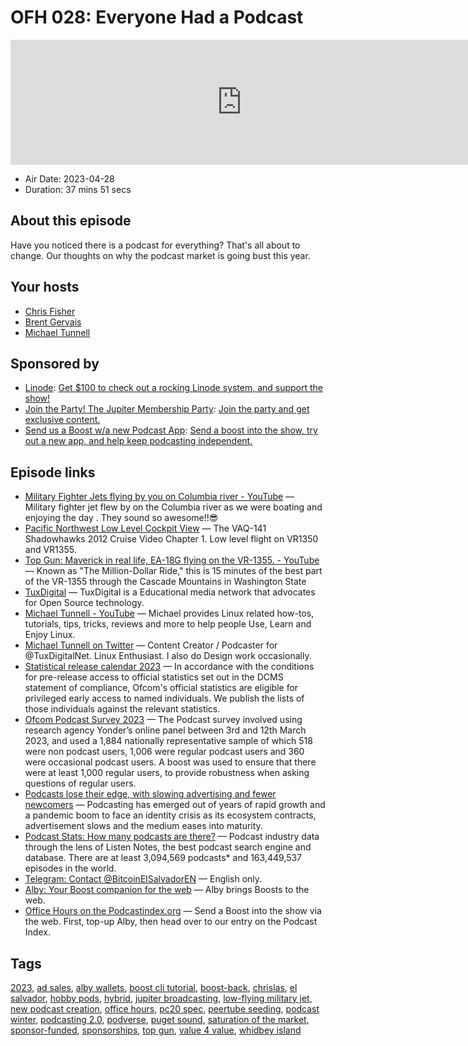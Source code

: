 # OFH 028: Everyone Had a Podcast

<iframe src="https://player.fireside.fm/v2/MkcqFyfv+1Bj2swGh?theme=dark" width="740" height="200" frameborder="0" scrolling="no"></iframe>

* Air Date: 2023-04-28
* Duration: 37 mins 51 secs

## About this episode

Have you noticed there is a podcast for everything? That's all about to change. Our thoughts on why the podcast market is going bust this year.

## Your hosts
* [Chris Fisher](https://www.officehours.hair//hosts/chrislas)
* [Brent Gervais](https://www.officehours.hair//hosts/brentgervais)
* [Michael Tunnell](https://www.officehours.hair//guests/michaetunnell)

## Sponsored by

  * [Linode](https://linode.com/jupiter): [Get $100 to check out a rocking Linode system, and support the show!](https://linode.com/jupiter)
  * [Join the Party! The Jupiter Membership Party](https://www.jupiter.party/): [Join the party and get exclusive content. ](https://www.jupiter.party/)
  * [Send us a Boost w/a new Podcast App](http://newpodcastapps.com/): [Send a boost into the show, try out a new app, and help keep podcasting independent. ](http://newpodcastapps.com/)



## Episode links

  * [Military Fighter Jets flying by you on Columbia river - YouTube](https://www.youtube.com/watch?v=yK-sdIQ7KQU "Military Fighter Jets flying by you on Columbia river - YouTube") — Military fighter jet flew by on the Columbia river as we were boating and enjoying the day . They sound so awesome!!😎
  * [Pacific Northwest Low Level Cockpit View](https://www.youtube.com/watch?v=kQZBDVmuH1M&t=106s "Pacific Northwest Low Level Cockpit View") — The VAQ-141 Shadowhawks 2012 Cruise Video Chapter 1. Low level flight on VR1350 and VR1355.
  * [Top Gun: Maverick in real life, EA-18G flying on the VR-1355. - YouTube](https://www.youtube.com/watch?v=9W48BYDATkI&t=41s "Top Gun: Maverick in real life, EA-18G flying on the VR-1355. - YouTube") — Known as "The Million-Dollar Ride," this is 15 minutes of the best part of the VR-1355 through the Cascade Mountains in Washington State
  * [TuxDigital](https://tuxdigital.com/ "TuxDigital") — TuxDigital is a Educational media network that advocates for Open Source technology.
  * [Michael Tunnell - YouTube](https://www.youtube.com/@TunnellVision/videos "Michael Tunnell - YouTube") — Michael provides Linux related how-tos, tutorials, tips, tricks, reviews and more to help people Use, Learn and Enjoy Linux.
  * [Michael Tunnell on Twitter](https://twitter.com/michaeltunnell "Michael Tunnell on Twitter") — Content Creator / Podcaster for @TuxDigitalNet. Linux Enthusiast. I also do Design work occasionally.
  * [Statistical release calendar 2023](https://www.ofcom.org.uk/research-and-data/data/statistics/stats23?utm_source=podnews.net "Statistical release calendar 2023") — In accordance with the conditions for pre-release access to official statistics set out in the DCMS statement of compliance, Ofcom's official statistics are eligible for privileged early access to named individuals. We publish the lists of those individuals against the relevant statistics.
  * [Ofcom Podcast Survey 2023](https://www.adambowie.com/blog/2023/04/ofcom-podcast-survey-2023/?utm_source=podnews.net&utm_medium=web&utm_campaign=podnews.net:2023-04-24 "Ofcom Podcast Survey 2023") — The Podcast survey involved using research agency Yonder’s online panel between 3rd and 12th March 2023, and used a 1,884 nationally representative sample of which 518 were non podcast users, 1,006 were regular podcast users and 360 were occasional podcast users. A boost was used to ensure that there were at least 1,000 regular users, to provide robustness when asking questions of regular users. 
  * [Podcasts lose their edge, with slowing advertising and fewer newcomers](https://www.axios.com/2023/02/09/podcasts-lose-edge-spotify "Podcasts lose their edge, with slowing advertising and fewer newcomers") — Podcasting has emerged out of years of rapid growth and a pandemic boom to face an identity crisis as its ecosystem contracts, advertisement slows and the medium eases into maturity.
  * [Podcast Stats: How many podcasts are there?](https://www.listennotes.com/podcast-stats/ "Podcast Stats: How many podcasts are there?") — Podcast industry data through the lens of Listen Notes, the best podcast search engine and database. There are at least 3,094,569 podcasts* and 163,449,537 episodes in the world. 
  * [Telegram: Contact @BitcoinElSalvadorEN](https://t.me/BitcoinElSalvadorEN "Telegram: Contact @BitcoinElSalvadorEN") — English only. 
  * [Alby: Your Boost companion for the web](https://getalby.com/ "Alby: Your Boost companion for the web") — Alby brings Boosts to the web.
  * [Office Hours on the Podcastindex.org](https://podcastindex.org/podcast/5341434 "Office Hours on the Podcastindex.org") — Send a Boost into the show via the web. First, top-up Alby, then head over to our entry on the Podcast Index.



## Tags

[2023](https://www.officehours.hair//tags/2023), [ad sales](https://www.officehours.hair//tags/ad%20sales), [alby wallets](https://www.officehours.hair//tags/alby%20wallets), [boost cli tutorial](https://www.officehours.hair//tags/boost%20cli%20tutorial), [boost-back](https://www.officehours.hair//tags/boost-back), [chrislas](https://www.officehours.hair//tags/chrislas), [el salvador](https://www.officehours.hair//tags/el%20salvador), [hobby pods](https://www.officehours.hair//tags/hobby%20pods), [hybrid](https://www.officehours.hair//tags/hybrid), [jupiter broadcasting](https://www.officehours.hair//tags/jupiter%20broadcasting), [low-flying military jet](https://www.officehours.hair//tags/low-flying%20military%20jet), [new podcast creation](https://www.officehours.hair//tags/new%20podcast%20creation), [office hours](https://www.officehours.hair//tags/office%20hours), [pc20 spec](https://www.officehours.hair//tags/pc20%20spec), [peertube seeding](https://www.officehours.hair//tags/peertube%20seeding), [podcast winter](https://www.officehours.hair//tags/podcast%20winter), [podcasting 2.0](https://www.officehours.hair//tags/podcasting%202.0), [podverse](https://www.officehours.hair//tags/podverse), [puget sound](https://www.officehours.hair//tags/puget%20sound), [saturation of the market](https://www.officehours.hair//tags/saturation%20of%20the%20market), [sponsor-funded](https://www.officehours.hair//tags/sponsor-funded), [sponsorships](https://www.officehours.hair//tags/sponsorships), [top gun](https://www.officehours.hair//tags/top%20gun), [value 4 value](https://www.officehours.hair//tags/value%204%20value), [whidbey island](https://www.officehours.hair//tags/whidbey%20island)